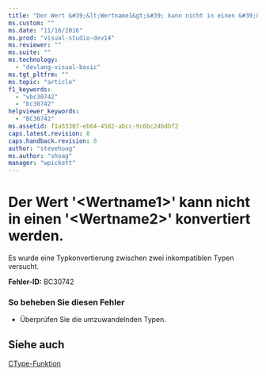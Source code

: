 ```yaml
---
title: "Der Wert &#39;&lt;Wertname1&gt;&#39; kann nicht in einen &#39;&lt;Wertname2&gt;&#39; konvertiert werden. | Microsoft Docs"
ms.custom: ""
ms.date: "11/16/2016"
ms.prod: "visual-studio-dev14"
ms.reviewer: ""
ms.suite: ""
ms.technology: 
  - "devlang-visual-basic"
ms.tgt_pltfrm: ""
ms.topic: "article"
f1_keywords: 
  - "vbc30742"
  - "bc30742"
helpviewer_keywords: 
  - "BC30742"
ms.assetid: f1a53307-eb64-4582-abcc-9c6bc24bdbf2
caps.latest.revision: 8
caps.handback.revision: 8
author: "stevehoag"
ms.author: "shoag"
manager: "wpickett"
---
```

# Der Wert &#39;&lt;Wertname1&gt;&#39; kann nicht in einen &#39;&lt;Wertname2&gt;&#39; konvertiert werden.
Es wurde eine Typkonvertierung zwischen zwei inkompatiblen Typen versucht.  
  
 **Fehler\-ID:** BC30742  
  
### So beheben Sie diesen Fehler  
  
-   Überprüfen Sie die umzuwandelnden Typen.  
  
## Siehe auch  
 [CType\-Funktion](../../visual-basic/language-reference/functions/ctype-function.md)
